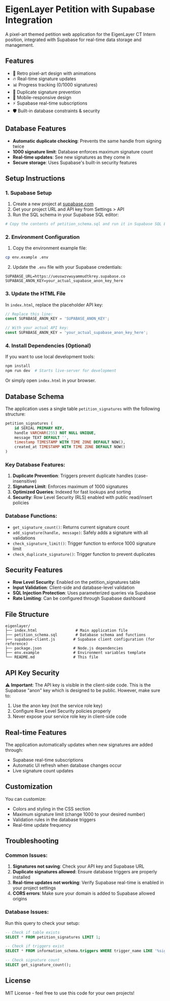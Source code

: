 # EigenLayer Petition with Supabase Integration

A pixel-art themed petition web application for the EigenLayer CT Intern position, integrated with Supabase for real-time data storage and management.



## Features

- 🎨 Retro pixel-art design with animations
- 🔥 Real-time signature updates
- 📊 Progress tracking (0/1000 signatures)
- 🚫 Duplicate signature prevention
- 📱 Mobile-responsive design
- ⚡ Supabase real-time subscriptions
- 🛡️ Built-in database constraints & security

## Database Features

- **Automatic duplicate checking**: Prevents the same handle from signing twice
- **1000 signature limit**: Database enforces maximum signature count
- **Real-time updates**: See new signatures as they come in
- **Secure storage**: Uses Supabase's built-in security features

## Setup Instructions

### 1. Supabase Setup

1. Create a new project at [supabase.com](https://supabase.com)
2. Get your project URL and API key from Settings > API
3. Run the SQL schema in your Supabase SQL editor:

```bash
# Copy the contents of petition_schema.sql and run it in Supabase SQL Editor
```

### 2. Environment Configuration

1. Copy the environment example file:
```bash
cp env.example .env
```

2. Update the `.env` file with your Supabase credentials:
```env
SUPABASE_URL=https://ueuswzvwuyammudtkrey.supabase.co
SUPABASE_ANON_KEY=your_actual_supabase_anon_key_here
```

### 3. Update the HTML File

In `index.html`, replace the placeholder API key:

```javascript
// Replace this line:
const SUPABASE_ANON_KEY = 'SUPABASE_ANON_KEY';

// With your actual API key:
const SUPABASE_ANON_KEY = 'your_actual_supabase_anon_key_here';
```

### 4. Install Dependencies (Optional)

If you want to use local development tools:

```bash
npm install
npm run dev  # Starts live-server for development
```

Or simply open `index.html` in your browser.

## Database Schema

The application uses a single table `petition_signatures` with the following structure:

```sql
petition_signatures (
    id SERIAL PRIMARY KEY,
    handle VARCHAR(255) NOT NULL UNIQUE,
    message TEXT DEFAULT '',
    timestamp TIMESTAMP WITH TIME ZONE DEFAULT NOW(),
    created_at TIMESTAMP WITH TIME ZONE DEFAULT NOW()
)
```

### Key Database Features:

1. **Duplicate Prevention**: Triggers prevent duplicate handles (case-insensitive)
2. **Signature Limit**: Enforces maximum of 1000 signatures
3. **Optimized Queries**: Indexed for fast lookups and sorting
4. **Security**: Row Level Security (RLS) enabled with public read/insert policies

### Database Functions:

- `get_signature_count()`: Returns current signature count
- `add_signature(handle, message)`: Safely adds a signature with all validations
- `check_signature_limit()`: Trigger function to enforce 1000 signature limit
- `check_duplicate_signature()`: Trigger function to prevent duplicates

## Security Features

- **Row Level Security**: Enabled on the petition_signatures table
- **Input Validation**: Client-side and database-level validation
- **SQL Injection Protection**: Uses parameterized queries via Supabase
- **Rate Limiting**: Can be configured through Supabase dashboard

## File Structure

```
eigenlayer/
├── index.html                 # Main application file
├── petition_schema.sql        # Database schema and functions
├── supabase-client.js        # Supabase client configuration (for reference)
├── package.json              # Node.js dependencies
├── env.example               # Environment variables template
└── README.md                 # This file
```

## API Key Security

⚠️ **Important**: The API key is visible in the client-side code. This is the Supabase "anon" key which is designed to be public. However, make sure to:

1. Use the anon key (not the service role key)
2. Configure Row Level Security policies properly
3. Never expose your service role key in client-side code

## Real-time Features

The application automatically updates when new signatures are added through:

- Supabase real-time subscriptions
- Automatic UI refresh when database changes occur
- Live signature count updates

## Customization

You can customize:

- Colors and styling in the CSS section
- Maximum signature limit (change 1000 to your desired number)
- Validation rules in the database triggers
- Real-time update frequency

## Troubleshooting

### Common Issues:

1. **Signatures not saving**: Check your API key and Supabase URL
2. **Duplicate signatures allowed**: Ensure database triggers are properly installed
3. **Real-time updates not working**: Verify Supabase real-time is enabled in your project settings
4. **CORS errors**: Make sure your domain is added to Supabase allowed origins

### Database Issues:

Run this query to check your setup:

```sql
-- Check if table exists
SELECT * FROM petition_signatures LIMIT 1;

-- Check if triggers exist
SELECT * FROM information_schema.triggers WHERE trigger_name LIKE '%signature%';

-- Check signature count
SELECT get_signature_count();
```

## License

MIT License - feel free to use this code for your own projects!
